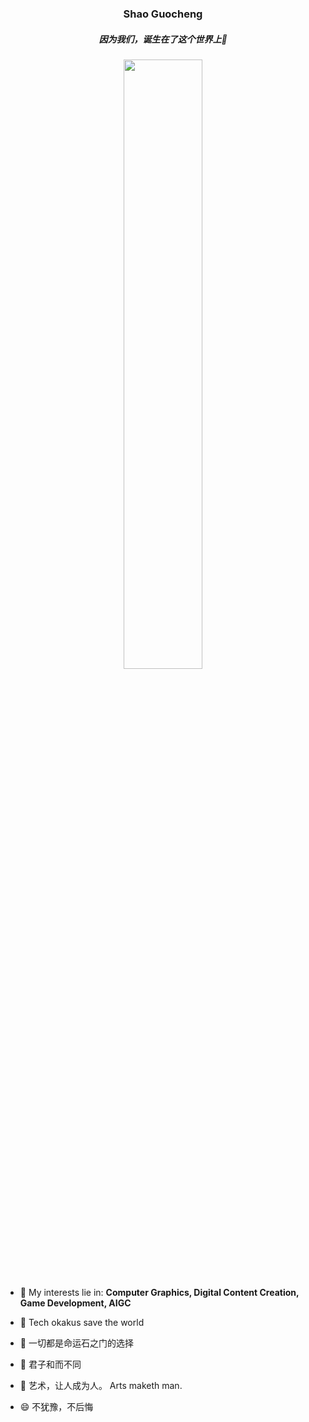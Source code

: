 <p align="center">
  <h3 align="center">Shao Guocheng</h3>
  
  <h5 align="center">因为我们，诞生在了这个世界上🌱</h5>
  
  <!--<h5 align="center">Be a cosmopolitan🌍 tech💻-artist🎨 </h5>-->
  
</p>
<!--
<p align="center">
&nbsp;&nbsp;&nbsp; &nbsp;&nbsp;&nbsp;
<a href="https://mp.weixin.qq.com/s/FGwGCH6CgmjgbYKO72PSLw"><img src="img/jjyT-logo.png" align="bottom" width="100px"/></a>
&nbsp;&nbsp;&nbsp; &nbsp;&nbsp;&nbsp;
<a href="https://www.doublez.site"><img src="img/doublez-site.png" align="bottom" width="75px" /></a>
&nbsp;&nbsp;&nbsp; &nbsp;&nbsp;&nbsp;
<a href="https://www.skypixel.com/users/djiuser-veime0bt9szf"><img src="img/dji-logo.png" align="bottom" width="85px" /></a>
&nbsp;&nbsp;&nbsp; &nbsp;&nbsp;&nbsp;
<a href="https://www.zhihu.com/people/doubleZ0108/posts"><img src="img/zhihu-logo.png" align="bottom" height="45px" width="100px"/></a>
&nbsp;&nbsp;&nbsp; &nbsp;&nbsp;&nbsp;
<a href="https://www.linkedin.com/in/doubleZ0108"><img src="img/linkedin-logo.png" align="bottom" width="75px" /></a>
&nbsp;&nbsp;&nbsp; &nbsp;&nbsp;&nbsp;
<a href="http://www.doublez.site/blogs/Six-past-TwentyTwo"><img src="img/six-past-twentytwo-logo.png" align="bottom" width="100px"/></a>
</p>
-->


<!--
<p align = "center">
  <img src="https://github-readme-stats.vercel.app/api?username=DukeofCambridge&count_private=true&show_icons=true&hide_border=true&bg_color=25,050A27,4A54BC&title_color=ffffff&text_color=cccccc&icon_color=4A54BC&border_radius=5" />
</p>
-->
  
<p align = "center">
  <img src="https://github-profile-trophy.vercel.app/?username=DukeofCambridge&column=5&row=1&no-bg=false&margin-w=10&no-frame=false" width="50%" />
</p>

- 🔭 My interests lie in: <b>Computer Graphics, Digital Content Creation, Game Development, AIGC</b>
<!--
- 🌱 I’m currently learning：<b>Computer Graphics, Digital Content Creation, Game Development</b>
-->
- 👯 Tech okakus save the world

- 🤔 一切都是命运石之门的选择

- 💬 君子和而不同

- 🎨 艺术，让人成为人。 Arts maketh man.

- 😄 不犹豫，不后悔
<!---
- 🔭 学习笔记：<br/>
  【C++笔记】 https://v6bn1welpm.feishu.cn/docx/LGTfdEPM2odAJAxkUnecHOW6nKh   <br/>
  【设计模式】 https://v6bn1welpm.feishu.cn/docx/BYAhdh0tpoHwQ2xekoXcdPf3nXg    <br/>
  【技术美术】 https://v6bn1welpm.feishu.cn/docx/RKoWd6NVVoBGvgxjjEkcEapxnBd      <br/>

 ⚡ 十年月球人，E社老玩家-->
